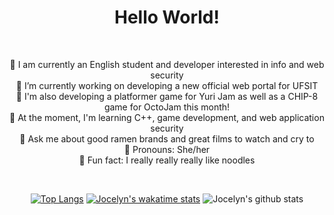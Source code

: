 <h1 align="center">Hello World!</h1>
<br/>
<p align = "center">
  🍜 I am currently an English student and developer interested in info and web security <br/>
  🍜 I’m currently working on developing a new official web portal for UFSIT <br/>
  🍜 I'm also developing a platformer game for Yuri Jam as well as a CHIP-8 game for OctoJam this month! <br/>
  🍜 At the moment, I'm learning C++, game development, and web application security <br/>
  🍜 Ask me about good ramen brands and great films to watch and cry to <br/>
  🍜 Pronouns: She/her <br/>
  🍜 Fun fact: I really really really like noodles <br/>
</p>
<br/>
<div align="center">



[![Top Langs](https://github-readme-stats.vercel.app/api/top-langs/?username=Noodulz&layout=compact)](https://github.com/anuraghazra/github-readme-stats)
[![Jocelyn's wakatime stats](https://github-readme-stats.vercel.app/api/wakatime?username=Noodulz)](https://github.com/anuraghazra/github-readme-stats)
![Jocelyn's github stats](https://github-readme-stats.vercel.app/api/?username=Noodulz&show_icons=true&title_color=1F75C8&icon_color=2AA410&text_color=043667&bg_color=ffffff) 

</div>
